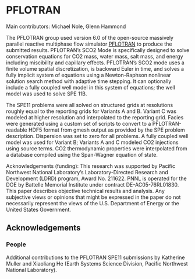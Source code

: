 # PFLOTRAN

Main contributors:  Michael Nole, Glenn Hammond

The PFLOTRAN group used version 6.0 of the open-source massively parallel reactive multiphase flow simulator [PFLOTRAN](https://pflotran.org/) to produce the submitted results. PFLOTRAN’s SCO2 Mode is specifically designed to solve conservation equations for CO2 mass, water mass, salt mass, and energy including miscibility and capillary effects. PFLOTRAN’s SCO2 mode uses a finite volume spatial discretization, is backward Euler in time, and solves a fully implicit system of equations using a Newton-Raphson nonlinear solution search method with adaptive time stepping. It can optionally include a fully coupled well model in this system of equations; the well model was used to solve SPE 11B.

The SPE11 problems were all solved on structured grids at resolutions roughly equal to the reporting grids for Variants A and B. Variant C was modeled at higher resolution and interpolated to the reporting grid. Facies were generated using a custom set of scripts to convert to a PFLOTRAN-readable HDF5 format from gmesh output as provided by the SPE problem description. Dispersion was set to zero for all problems. A fully coupled well model was used for Variant B; Variants A and C modeled CO2 injections using source terms. CO2 thermodynamic properties were interpolated from a database compiled using the Span-Wagner equation of state.

Acknowledgements (funding): This research was supported by Pacific Northwest National Laboratory’s Laboratory-Directed Research and Development (LDRD) program, Award No. 211622. PNNL is operated for the DOE by Battelle Memorial Institute under contract DE-AC05-76RL01830. This paper describes objective technical results and analysis. Any subjective views or opinions that might be expressed in the paper do not necessarily represent the views of the U.S. Department of Energy or the United States Government.

## Acknowledgements

### People

Additional contributions to the PFLOTRAN SPE11 submissions by Katherine Muller and Xiaoliang He (Earth Systems Science Division, Pacific Northwest National Laboratory).
